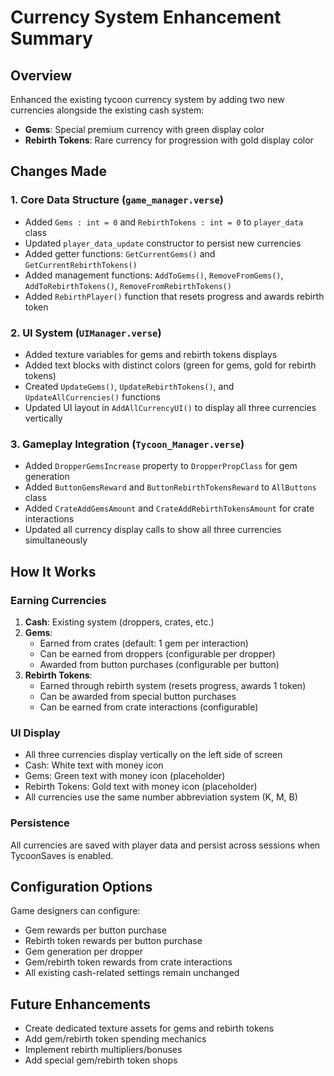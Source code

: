 # Currency System Enhancement Summary

## Overview
Enhanced the existing tycoon currency system by adding two new currencies alongside the existing cash system:
- **Gems**: Special premium currency with green display color
- **Rebirth Tokens**: Rare currency for progression with gold display color

## Changes Made

### 1. Core Data Structure (`game_manager.verse`)
- Added `Gems : int = 0` and `RebirthTokens : int = 0` to `player_data` class
- Updated `player_data_update` constructor to persist new currencies
- Added getter functions: `GetCurrentGems()` and `GetCurrentRebirthTokens()`
- Added management functions: `AddToGems()`, `RemoveFromGems()`, `AddToRebirthTokens()`, `RemoveFromRebirthTokens()`
- Added `RebirthPlayer()` function that resets progress and awards rebirth token

### 2. UI System (`UIManager.verse`)
- Added texture variables for gems and rebirth tokens displays
- Added text blocks with distinct colors (green for gems, gold for rebirth tokens)
- Created `UpdateGems()`, `UpdateRebirthTokens()`, and `UpdateAllCurrencies()` functions
- Updated UI layout in `AddAllCurrencyUI()` to display all three currencies vertically

### 3. Gameplay Integration (`Tycoon_Manager.verse`)
- Added `DropperGemsIncrease` property to `DropperPropClass` for gem generation
- Added `ButtonGemsReward` and `ButtonRebirthTokensReward` to `AllButtons` class
- Added `CrateAddGemsAmount` and `CrateAddRebirthTokensAmount` for crate interactions
- Updated all currency display calls to show all three currencies simultaneously

## How It Works

### Earning Currencies
1. **Cash**: Existing system (droppers, crates, etc.)
2. **Gems**: 
   - Earned from crates (default: 1 gem per interaction)
   - Can be earned from droppers (configurable per dropper)
   - Awarded from button purchases (configurable per button)
3. **Rebirth Tokens**:
   - Earned through rebirth system (resets progress, awards 1 token)
   - Can be awarded from special button purchases
   - Can be earned from crate interactions (configurable)

### UI Display
- All three currencies display vertically on the left side of screen
- Cash: White text with money icon
- Gems: Green text with money icon (placeholder)
- Rebirth Tokens: Gold text with money icon (placeholder)
- All currencies use the same number abbreviation system (K, M, B)

### Persistence
All currencies are saved with player data and persist across sessions when TycoonSaves is enabled.

## Configuration Options
Game designers can configure:
- Gem rewards per button purchase
- Rebirth token rewards per button purchase  
- Gem generation per dropper
- Gem/rebirth token rewards from crate interactions
- All existing cash-related settings remain unchanged

## Future Enhancements
- Create dedicated texture assets for gems and rebirth tokens
- Add gem/rebirth token spending mechanics
- Implement rebirth multipliers/bonuses
- Add special gem/rebirth token shops